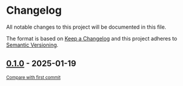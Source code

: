 # Changelog

All notable changes to this project will be documented in this file.

The format is based on [Keep a Changelog](http://keepachangelog.com/en/1.0.0/)
and this project adheres to [Semantic Versioning](http://semver.org/spec/v2.0.0.html).

<!-- insertion marker -->
## [0.1.0](https://github.com/tsypuk/aws-news/releases/tag/0.1.0) - 2025-01-19

<small>[Compare with first commit](https://github.com/tsypuk/aws-news/compare/69edada57b0222c75610e63ba20e96f9daf59ce4...0.1.0)</small>

